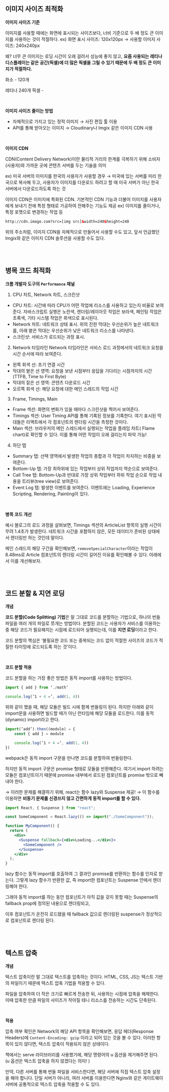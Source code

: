 ## 이미지 사이즈 최적화

**이미지 사이즈 기준**

이미지를 사용할 때에는 화면에 표시되는 사이즈보다, 너비 기준으로 두 배 정도 큰 이미지를 사용하는 것이 적절하다.
ex) 화면 표시 사이즈: 120x120px → 사용할 이미지 사이즈: 240x240px

왜? 너무 큰 이미지는 로딩 시간이 오래 걸려서 성능에 좋지 않고, **요즘 사용되는 레티나 디스플레이는 같은 공간(픽셀)에 더 많은 픽셀을 그릴 수 있기 때문에 두 배 정도 큰 이미지가 적절하다.**

화소 - 120개

레티나 240개 픽셀 -

<br/>

**이미지 사이즈 줄이는 방법**

- 자체적으로 가지고 있는 정적 이미지 → 사진 편집 툴 이용
- API를 통해 받아오는 이미지 → Cloudinary나 Imgix 같은 이미지 CDN 사용

<br/>

**이미지 CDN**

CDN(Content Delivery Network)이란 물리적 거리의 한계를 극복하기 위해 소비자(사용자)와 가까운 곳에 콘텐츠 서버를 두는 기술을 의미

ex) 미국 서버의 이미지를 한국의 사용자가 사용할 경우
→ 미국에 있는 서버를 미리 한국으로 복사해 두고, 사용자가 이미지를 다운로드 하려고 할 때 미국 서버가 아닌 한국 서버에서 다운로드하도록 하는 것

이미지 CDN은 이미지에 특화된 CDN. 기본적인 CDN 기능과 더불어 이미지를 사용자에게 보내기 전에 특정 형태로 가공하여 전해주는 기능도 제공
ex) 이미지를 줄이거나, 특정 포맷으로 변경하는 작업 등

```html
http://cdn.image.com?src=[img src]&width=240&height=240
```

위의 주소처럼, 이미지 CDN을 자체적으로 만들어서 사용할 수도 있고, 앞서 언급했던 Imgix와 같은 이미지 CDN 솔루션을 사용할 수도 있다.

<br/>
<br/>

## 병목 코드 최적화

**크롬 개발자 도구의 `Performance` 채널**

1. CPU 차트, Network 차트, 스크린샷

- CPU 차트: 시간에 따라 CPU가 어떤 작업에 리소스를 사용하고 있는지 비율로 보여준다. 자바스크립트 실행은 노란색, 렌더링/레이아웃 작업은 보라색, 페인팅 작업은 초록색, 기타 시스템 작업은 회색으로 표시된다.
- Network 차트: 네트워크 상태 표시. 위의 진한 막대는 우선순위가 높은 네트워크를, 아래 옅은 막대는 우선순위가 낮은 네트워크 리소스를 나타낸다.
- 스크린샷: 서비스가 로드되는 과정 표시.

2. Network 타임라인
   Network 타임라인은 서비스 로드 과정에서의 네트워크 요청을 시간 순서에 따라 보여준다.

- 왼쪽 회색 선: 초기 연결 시간
- 막대의 옅은 선 영역: 요청을 보낸 시점부터 응답을 기다리는 시점까지의 시간(TTFB, Time to First Byte)
- 막대의 짙은 선 영역: 콘텐츠 다운로드 시간
- 오르쪽 회색 선: 해당 요청에 대한 메인 스레드의 작업 시간

3. Frame, Timings, Main

- Frame 섹션: 화면의 변화가 있을 때마다 스크린샷을 찍어서 보여준다.
- Timings 섹션: User Timing API를 통해 기록된 정보를 기록한다. 여기 표시된 막대들은 리액트에서 각 컴포넌트의 렌더링 시간을 측정한 것이다.
- Main 섹션: 브라우저의 메인 스레드에서 실행되는 작업을 플레임 차트( Flame chart)로 확인할 수 있다. 이를 통해 어떤 작업이 오래 걸리는지 파악 가능!

4. 하단 탭

- Summary 탭: 선택 영역에서 발생한 작업의 총합과 각 작업이 차지하는 비중을 보여준다.
- Bottom-Up 탭: 가장 최하위에 있는 작업부터 상위 작업까지 역순으로 보여준다.
- Call Tree 탭: Bottom-Up과 반대로 가장 상위 작업부터 하위 작업 순으로 작업 내용을 트리뷰(tree view)로 보여준다.
- Event Log 탭: 발생한 이벤트를 보여준다. 이벤트에는 Loading, Experience Scripting, Rendering, Painting이 있다.

<br/>

**병목 코드 개선**

예시 블로그의 로드 과정을 살펴보면, Timings 섹션의 ArticleList 항목의 실행 시간이 무려 1.4초가 발생한다.
네트워크 시간을 포함하지 않은, 모든 데이터가 준비된 상태에서 렌더링만 하는 것인데 말이다.

메인 스레드의 해당 구간을 확인해보면, `removeSpecialCharacter`이라는 작업이 8.48ms로 Article 컴포넌트의 렌더링 시간이 길어진 이유를 확인해볼 수 있다. 아래에서 이를 개선해보자.

<br/>
<br/>

## 코드 분할 & 지연 로딩

**개념**

**코드 분할(Code Splitting) 기법**은 말 그대로 코드를 분할하는 기법으로, 하나의 번들 파일을 여러 개의 파일로 쪼개는 방법이다. 분할된 코드는 사용자가 서비스를 이용하는 중 해당 코드가 필요해지는 시점에 로드되어 실행되는데, 이를 **지연 로딩**이라고 한다.

코드 분할의 핵심은 ‘불필요한 코드 또는 중복되는 코드 없이 적절한 사이즈의 코드가 적절한 타이밍에 로드되도록 하는 것’이다.

<br/>

**코드 분할 적용**

코드 분할을 하는 가장 좋은 방법은 동적 import를 사용하는 방법이다.

```jsx
import { add } from ‘./math’

console.log(’1 + 4 =’, add(1, 4))
```

위와 같이 했을 때, 해당 모듈은 빌드 시에 함께 번들링이 된다. 하지만 아래와 같이 import문을 사용하면 빌드할 때가 아닌 런타임에 해당 모듈을 로드한다. 이를 동적(dynamic) import라고 한다.

```jsx
import(’add’).then((module) ⇒ {
	const { add } = module

	console.log(’1 + 4 =’, add(1, 4))
})
```

webpack은 동적 import 구문을 만나면 코드를 분할하여 번들링한다.

하지만 동적 import 구문은 promise 형태로 모듈을 반환해준다. 여기서 import 하려는 모듈은 컴포넌트이기 때문에 promise 내부에서 로드된 컴포넌트를 promise 밖으로 빼내야 한다.

→ 이러한 문제를 해결하기 위해, react는 함수 lazy와 Suspense 제공!
→ 이 함수를 이용하면 **비동기 문제를 신경쓰지 않고 간편하게 동적 import를 할 수 있다.**

```jsx
import React, { Suspense } from "react";

const SomeComponent = React.lazy(() => import("./SomeComponent"));

function MyComponent() {
  return (
    <div>
      <Suspense fallback={<div>Loading...</div>}>
        <SomeComponent />
      </Suspense>
    </div>
  );
}
```

lazy 함수는 동적 import를 호출하여 그 결과인 promise를 반환하는 함수를 인자로 받는다. 그렇게 lazy 함수가 반환한 값, 즉 import한 컴포넌트는 Suspense 안에서 렌더링해야 한다.

그래야 동적 import를 하는 동안 컴포넌트가 아직 값을 갖지 못할 때는 Suspense의 fallback prop에 정의된 내용으로 렌더링되고,

이후 컴포넌트가 온전히 로드됐을 때 fallback 값으로 렌더링된 suspense가 정상적으로 컴포넌트로 렌더링 된다.

<br/>
<br/>

## 텍스트 압축

**개념**

텍스트 압축이란 말 그대로 텍스트를 압축하는 것이다. HTML, CSS, JS는 텍스트 기반의 파일이기 때문에 텍스트 압축 기법을 적용할 수 있다.

파일을 압축하여 더 작은 크기로 빠르게 전송한 뒤, 사용하는 시점에 압축을 해제한다. 이때 압축한 만큼 파일의 사이즈가 작아질 테니 리소스를 전송하는 시간도 단축된다.

<br/>

**적용**

압축 여부 확인은 Network의 해당 API 항목을 확인해보면, 응답 헤더(Response Headers)에 `Content-Encoding: gzip` 이라고 되어 있는 것을 볼 수 있다. 이러한 항목이 있지 않다면, 텍스트 압축이 적용되지 않은 상태이다.

책에서는 serve 라이브러리를 사용했기에, 해당 명령어의 u 옵션을 제거해주면 된다. (u 옵션은 텍스트 압축을 하지 않겠다는 의미! )

만약, 다른 서버를 통해 번들 파일을 서비스한다면, 해당 서버에 직접 텍스트 압축 설정을 해야 합니다. 단일 서버가 아니라, 여러 서버를 이용한다면 Nginx와 같은 게이트웨이 서버에 공통적으로 텍스트 압축을 적용할 수 도 있다.

